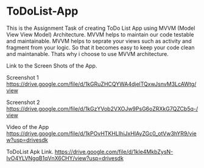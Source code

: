 # ToDoList-App
This is the Assignment Task of creating ToDo List App using MVVM (Model View View Model)  Architecture. 
MVVM helps to maintain our code testable and maintainable. MVVM helps to seprate your views such as activity and fragment  from your logic.
So that it becomes easy to keep your code clean and maintanable. Thats why i choose to use MVVM architecture. 

Link to the Screen Shots of the App.

Screenshot 1
https://drive.google.com/file/d/1kGRuZHCQYWA4djelTQxwJsnvM3LcAWtg/view

Screenshot 2 
https://drive.google.com/file/d/1kGzYVob2VXOJw9PsG6oZRXkG7QZCb5q-/view

Video of the App
https://drive.google.com/file/d/1kPOvHTKHLIhiJxHIAyZGc0_otVw3hYR9/view?usp=drivesdk

ToDoList Apk Link.
https://drive.google.com/file/d/1kle4MkbZysN-IvO4YLVNgqB1qVnX6CHY/view?usp=drivesdk



